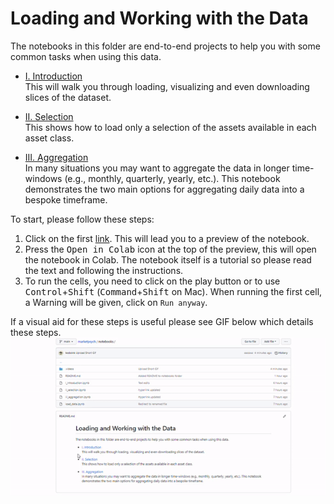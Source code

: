 # Loading and Working with the Data

The notebooks in this folder are end-to-end projects to help you with some common tasks when using this data.

* [I. Introduction](https://github.com/marketpsych/marketpsych/blob/main/notebooks/i_introduction.ipynb)  
    This will walk you through loading, visualizing and even downloading slices of the dataset.

* [II. Selection](https://github.com/marketpsych/marketpsych/blob/main/notebooks/ii_selection.ipynb)  
    This shows how to load only a selection of the assets available in each asset class.

* [III. Aggregation](https://github.com/marketpsych/marketpsych/blob/main/notebooks/iii_aggregation.ipynb)  
    In many situations you may want to aggregate the data in longer time-windows (e.g., monthly, quarterly, yearly, etc.). This notebook demonstrates the two main options for aggregating daily data into a bespoke timeframe.


To start, please follow these steps:

1. Click on the first [link](https://github.com/marketpsych/marketpsych/blob/main/notebooks/i_introduction.ipynb). This will lead you to a preview of the notebook. 
2. Press the <kbd>Open in Colab</kbd> icon at the top of the preview, this will open the notebook in Colab. The notebook itself is a tutorial so please read the text and following the instructions. 
3. To run the cells, you need to click on the play button or to use <kbd>Control</kbd>+<kbd>Shift</kbd> (<kbd>Command</kbd>+<kbd>Shift</kbd> on Mac). When running the first cell, a Warning will be given, click on `Run anyway`. 

If a visual aid for these steps is useful please see GIF below which details these steps.
![company_search](./.videos/OpeningColabVid.gif)



